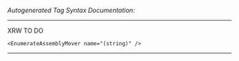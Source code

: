 _Autogenerated Tag Syntax Documentation:_

---
XRW TO DO

```
<EnumerateAssemblyMover name="(string)" />
```



---
